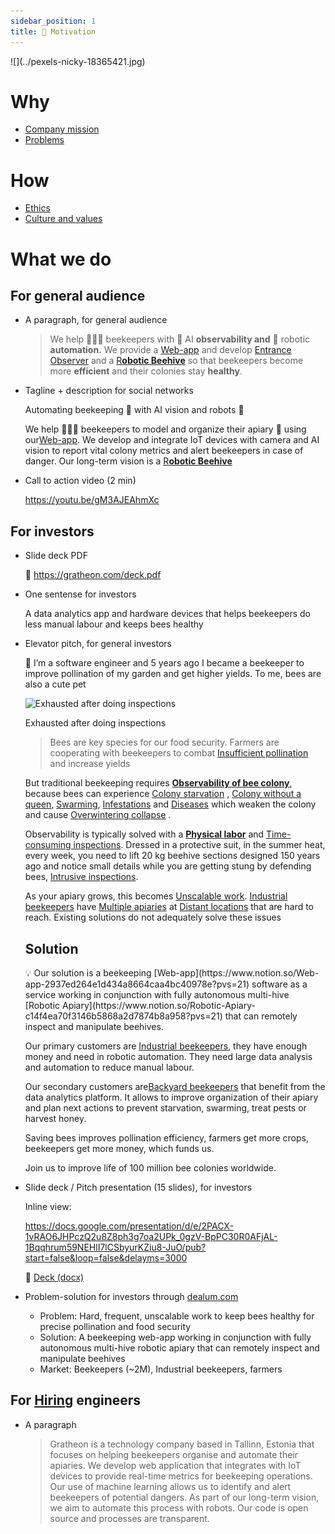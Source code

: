 ```yaml
---
sidebar_position: 1
title: 🌻 Motivation
---
```


<div style={{ height:150, overflow:"hidden", verticalAlign:"middle", marginBottom:10 }}>
![](../pexels-nicky-18365421.jpg)
</div>

# Why

- [Company mission](Company%20mission.md)
- [Problems](../Problems.md)
# How

- [Ethics](Ethics.md)
- [Culture and values](../company/Culture%20and%20values.md)

# What we do

## For general audience

- A paragraph, for general audience
    
    
    > We help 🧑🏻‍🚀 beekeepers with 🐝 AI **observability and** 🤖 robotic **automation.** We provide a [Web-app](https://www.notion.so/Web-app-2937ed264e1d434a8664caa4bc40978e?pvs=21) and develop [Entrance Observer](https://www.notion.so/Entrance-Observer-b0319799ab7744dc928c08119de4fc43?pvs=21) and a [R**obotic Beehive**](https://www.notion.so/Robotic-Beehive-fd9559a2950b44bc8291972299ced18e?pvs=21) so that beekeepers become more **efficient** and their colonies stay **healthy**.
    > 
- Tagline + description for social networks
    
    Automating beekeeping 🐝 with AI vision and robots 🤖
    
    We help 🧑🏻‍🚀 beekeepers to model and organize their apiary 🐝 using our[Web-app](https://www.notion.so/Web-app-2937ed264e1d434a8664caa4bc40978e?pvs=21). We develop and integrate IoT devices with camera and AI vision to report vital colony metrics and alert beekeepers in case of danger. Our long-term vision is a [R**obotic Beehive**](https://www.notion.so/Robotic-Beehive-fd9559a2950b44bc8291972299ced18e?pvs=21)
    
- Call to action video (2 min)
    
    https://youtu.be/gM3AJEAhmXc
    

## For investors

- Slide deck PDF
    
    🚀 https://gratheon.com/deck.pdf
    
- One sentense for investors
    
    A data analytics app and hardware devices that helps beekeepers do less manual labour and keeps bees healthy
    
- Elevator pitch, for general investors
    
    
    <aside>
    📢 I’m a software engineer and 5 years ago I became a beekeeper to improve pollination of my garden and get higher yields. To me, bees are also a cute pet
    
    </aside>
    
    ![Exhausted after doing inspections](https://prod-files-secure.s3.us-west-2.amazonaws.com/6b3663fb-4bc2-4044-80e1-5d6ea956abef/049e6111-fe0c-4a30-8199-cf763008b15d/Untitled.png)
    
    Exhausted after doing inspections
    
    > Bees are key species for our food security. Farmers are cooperating with beekeepers to combat [Insufficient pollination](https://www.notion.so/Insufficient-pollination-93d31ab6309443f9bbe0a50f4b560188?pvs=21) and increase yields
    
    But traditional beekeeping requires [**Observability of bee colony**](https://www.notion.so/Observability-of-bee-colony-c7971983f26d4ff19da0ef3390c4871b?pvs=21), because bees can experience [Colony starvation](https://www.notion.so/Colony-starvation-9925e34207b94b7e9da10e0dcfdf6e47?pvs=21) , [Colony without a queen](https://www.notion.so/Colony-without-a-queen-1bfd4efcafef44fe9383b60796c1ea3f?pvs=21), [Swarming](https://www.notion.so/Swarming-13184fe7583e452dbbc8c4e57333ef97?pvs=21),  [Infestations](https://www.notion.so/Infestations-bb89fd9dc3674f14823447875ea60324?pvs=21) and [Diseases](https://www.notion.so/Diseases-2670014b9e2b461f9021f64f1314b6b0?pvs=21) which weaken the colony and cause [Overwintering collapse](https://www.notion.so/Overwintering-collapse-2ad3d296fc3a4d8aaaed3a04ccf262b2?pvs=21) .
    
    Observability is typically solved with a [**Physical labor**](https://www.notion.so/Physical-labor-b8861af7945c4cfea61020521ec26a27?pvs=21) and [Time-consuming inspections](https://www.notion.so/Time-consuming-inspections-f9ad947403a14eedaa4393dcf4a9bcca?pvs=21). Dressed in a protective suit, in the summer heat, every week, you need to lift 20 kg beehive sections designed 150 years ago and notice small details while you are getting stung by defending bees,  [Intrusive inspections](https://www.notion.so/Intrusive-inspections-a8cd7005f8e545dbbbba82f917c01c46?pvs=21).
    
    As your apiary grows, this becomes  [Unscalable work](https://www.notion.so/Unscalable-work-edf27023ac904c1d9e8b383924df12c3?pvs=21). [Industrial beekeepers](https://www.notion.so/Industrial-beekeepers-cf0c8af087cb456dbb72058b88a42db9?pvs=21)  have [Multiple apiaries](https://www.notion.so/Multiple-apiaries-31e17bc4e98c487aa53b57b670965bc5?pvs=21) at [Distant locations](https://www.notion.so/Distant-locations-2a2e75c03b294fc9949eed71f94bfe7d?pvs=21)  that are hard to reach. Existing solutions do not adequately solve these issues
    > 
    
    ## Solution
    
    <aside>
    💡 Our solution is a beekeeping [Web-app](https://www.notion.so/Web-app-2937ed264e1d434a8664caa4bc40978e?pvs=21) software as a service working in conjunction with fully autonomous multi-hive [Robotic Apiary](https://www.notion.so/Robotic-Apiary-c14f4ea70f3146b5868a2d7874b8a958?pvs=21)  that can remotely inspect and manipulate beehives.
    
    Our primary customers are [Industrial beekeepers](https://www.notion.so/Industrial-beekeepers-cf0c8af087cb456dbb72058b88a42db9?pvs=21), they have enough money and need in robotic automation. They need large data analysis and automation to reduce manual labour. 
    
    Our secondary customers are[Backyard beekeepers](https://www.notion.so/Backyard-beekeepers-3f32d134fa11467aad7f5015288a2efe?pvs=21)  that benefit from the data analytics platform. It allows to improve organization of their apiary and plan next actions to prevent starvation, swarming,  treat pests or harvest honey. 
    
    Saving bees improves pollination efficiency, farmers get more crops, beekeepers get more money, which funds us.
    
    Join us to improve life of 100 million bee colonies worldwide.
    
    </aside>
    

- Slide deck / Pitch presentation (15 slides), for investors
    
    Inline view:
    
    https://docs.google.com/presentation/d/e/2PACX-1vRAO6JHPczQ2u8Z8ph3g7oa2UPk_0gzV-BpPC30R0AFjAL-1Bqqhrum59NEHlI7lCSbyurKZiu8-JuO/pub?start=false&loop=false&delayms=3000
    
    🚀 [Deck (docx)](https://docs.google.com/presentation/d/e/2PACX-1vRAO6JHPczQ2u8Z8ph3g7oa2UPk_0gzV-BpPC30R0AFjAL-1Bqqhrum59NEHlI7lCSbyurKZiu8-JuO/pub?start=false&loop=false&delayms=3000)
    
- Problem-solution for investors through [dealum.com](http://dealum.com)
    - Problem: Hard, frequent, unscalable work to keep bees healthy for precise pollination and food security
    - Solution: A beekeeping web-app working in conjunction with fully autonomous multi-hive robotic apiary that can remotely inspect and manipulate beehives
    - Market: Beekeepers (~2M), Industrial beekeepers, farmers

## For [Hiring](https://www.notion.so/Hiring-113571b200ec4da09f6f9785d20a136e?pvs=21)  engineers

- A paragraph
    
    
    > Gratheon is a technology company based in Tallinn, Estonia that focuses on helping beekeepers organise and automate their apiaries. We develop web application that integrates with IoT devices to provide real-time metrics for beekeeping operations. Our use of machine learning allows us to identify and alert beekeepers of potential dangers. As part of our long-term vision, we aim to automate this process with robots. Our code is open source and processes are transparent.
    >